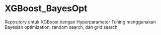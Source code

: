 # XGBoost_BayesOpt
Repository untuk XGBoost dengan Hyperparameter Tuning menggunakan Bayesian optimization, random search, dan grid search
